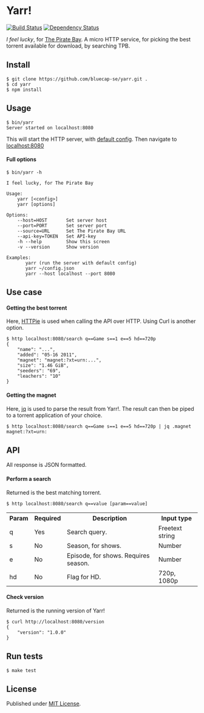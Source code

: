 # Yarr!

[![Build Status](https://travis-ci.org/bluecap-se/yarr.svg?branch=master)](https://travis-ci.org/bluecap-se/yarr)
[![Dependency Status](https://gemnasium.com/bluecap-se/yarr.png)](https://gemnasium.com/bluecap-se/yarr)

*I feel lucky*, for [The Pirate Bay](https://thepiratebay.se/). A micro HTTP service,
for picking the best torrent available for download, by searching TPB.

## Install

```console
$ git clone https://github.com/bluecap-se/yarr.git .
$ cd yarr
$ npm install
```

## Usage

```console
$ bin/yarr
Server started on localhost:8080
```

This will start the HTTP server, with [default config](https://github.com/bluecap-se/yarr/blob/master/lib/defaults.json).
Then navigate to [localhost:8080](http://localhost:8080)

#### Full options

```console
$ bin/yarr -h

I feel lucky, for The Pirate Bay

Usage:
    yarr [<config>]
    yarr [options]

Options:
    --host=HOST       Set server host
    --port=PORT       Set server port
    --source=URL      Set The Pirate Bay URL
    --api-key=TOKEN   Set API-key
    -h --help         Show this screen
    -v --version      Show version

Examples:
       yarr (run the server with default config)
       yarr ~/config.json
       yarr --host localhost --port 8080
```

## Use case

#### Getting the best torrent

Here, [HTTPie](https://github.com/jakubroztocil/httpie) is used when calling the API over HTTP. Using Curl is another option.

```console
$ http localhost:8080/search q==Game s==1 e==5 hd==720p
{
    "name": "...",
    "added": "05-16 2011",
    "magnet": "magnet:?xt=urn:...",
    "size": "1.46 GiB",
    "seeders": "69",
    "leachers": "10"
}
```

#### Getting the magnet

Here, [jq](http://stedolan.github.io/jq/) is used to parse the result from Yarr!. The result can then be piped to a torrent application of your choice.

```console
$ http localhost:8080/search q==Game s==1 e==5 hd==720p | jq .magnet
magnet:?xt=urn:
```

## API

All response is JSON formatted.

#### Perform a search
Returned is the best matching torrent.

```console
$ http localhost:8080/search q==value [param==value]
```

<table>
    <tr>
        <th>Param</th>
        <th>Required</th>
        <th>Description</th>
        <th>Input type</th>
    </tr>
    <tr>
        <td>q</td>
        <td>Yes</td>
        <td>Search query.</td>
        <td>Freetext string</td>
    </tr>
    <tr>
        <td>s</td>
        <td>No</td>
        <td>Season, for shows.</td>
        <td>Number</td>
    </tr>
    <tr>
        <td>e</td>
        <td>No</td>
        <td>Episode, for shows. Requires season.</td>
        <td>Number</td>
    </tr>
    <tr>
        <td>hd</td>
        <td>No</td>
        <td>Flag for HD.</td>
        <td>720p, 1080p</td>
    </tr>
</table>

#### Check version
Returned is the running version of Yarr!

```console
$ curl http://localhost:8080/version
{
    "version": "1.0.0"
}
```

## Run tests

```console
$ make test
```

## License

Published under [MIT License](https://github.com/bluecap-se/yarr/blob/master/LICENSE).
